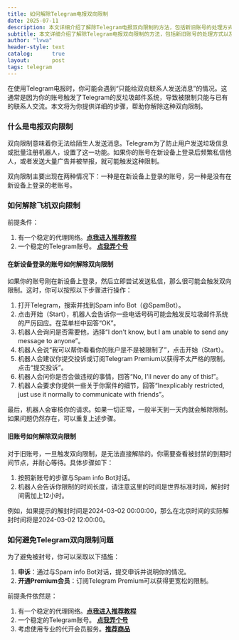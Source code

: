 ```yaml
---
title: 如何解除Telegram电报双向限制
date: 2025-07-11
description: 本文详细介绍了解除Telegram电报双向限制的方法，包括新旧账号的处理方式以及如何避免被封号的问题。
subtitle: 本文详细介绍了解除Telegram电报双向限制的方法，包括新旧账号的处理方式以及如何避免被封号的问题。
author: "lvwa"
header-style: text
catalog:      true
layout:       post
tags: telegram
---
```


在使用Telegram电报时，你可能会遇到“只能给双向联系人发送消息”的情况。这通常是因为你的账号触发了Telegram的反垃圾邮件系统，导致被限制只能与已有的联系人交流。本文将为你提供详细的步骤，帮助你解除这种双向限制。


### 什么是电报双向限制

双向限制意味着你无法给陌生人发送消息。Telegram为了防止用户发送垃圾信息或批量注册机器人，设置了这一功能。如果你的账号在新设备上登录后频繁私信他人，或者发送大量广告并被举报，就可能触发这种限制。

双向限制主要出现在两种情况下：一种是在新设备上登录的账号，另一种是没有在新设备上登录的老账号。

### 如何解除飞机双向限制

前提条件：
1. 有一个稳定的代理网络。[**点我进入推荐教程**](https://lvwapro.github.io/2025/03/24/shadow-rocket-America/)
2. 一个稳定的Telegram账号。 [**点我弄个号**](http://lvwapro.idbb.me?from=25322&cid=22&mid=116)

#### 在新设备登录的账号如何解除双向限制

如果你的账号刚在新设备上登录，然后立即尝试发送私信，那么很可能会触发双向限制。这时，你可以按照以下步骤进行操作：

1. 打开Telegram，搜索并找到Spam info Bot（@SpamBot）。
2. 点击开始（Start），机器人会告诉你一些电话号码可能会触发反垃圾邮件系统的严厉回应。在菜单栏中回答“OK”。
3. 机器人会询问是否需要他，选择“I don't know, but I am unable to send any message to anyone”。
4. 机器人会说“我可以帮你看看你的账户是不是被限制了”，点击开始（Start）。
5. 机器人会建议你提交投诉或订阅Telegram Premium以获得不太严格的限制。点击“提交投诉”。
6. 机器人会问你是否会做违规的事情，回答“No, I'll never do any of this!”。
7. 机器人会要求你提供一些关于你案件的细节，回答“Inexplicably restricted, just use it normally to communicate with friends”。

最后，机器人会审核你的请求。如果一切正常，一般半天到一天内就会解除限制。如果问题仍然存在，可以重复上述步骤。


#### 旧账号如何解除双向限制

对于旧账号，一旦触发双向限制，是无法直接解除的。你需要查看被封禁的到期时间节点，并耐心等待。具体步骤如下：

1. 按照新账号的步骤与Spam info Bot对话。
2. 机器人会告诉你限制的时间长度，请注意这里的时间是世界标准时间，解封时间需加上12小时。

例如，如果提示的解封时间是2024-03-02 00:00:00，那么在北京时间的实际解封时间将是2024-03-02 12:00:00。

### 如何避免Telegram双向限制问题

为了避免被封号，你可以采取以下措施：

1. **申诉**：通过与Spam info Bot对话，提交申诉并说明你的情况。
2. **开通Premium会员**：订阅Telegram Premium可以获得更宽松的限制。

前提条件依然是：
1. 有一个稳定的代理网络。[**点我进入推荐教程**](https://lvwapro.github.io/2025/03/24/shadow-rocket-America/)
2. 一个稳定的Telegram账号。 [**点我弄个号**](http://lvwapro.idbb.me?from=25322&cid=22&mid=116)
3. 考虑使用专业的代开会员服务。[**推荐商品**](http://lvwapro.idbb.me?from=25322&cid=22&mid=40)
